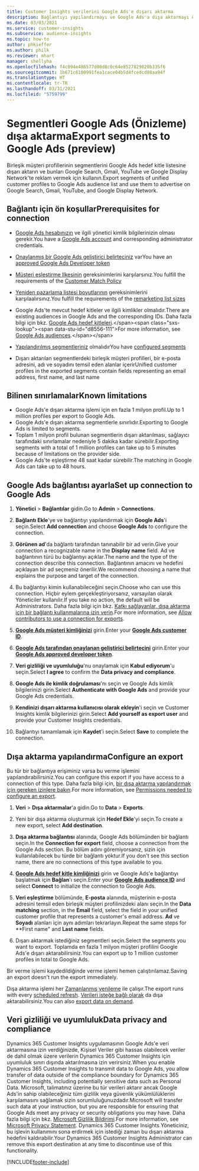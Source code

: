 ```yaml
---
title: Customer Insights verilerini Google Ads'e dışarı aktarma
description: Bağlantıyı yapılandırmayı ve Google Ads'a dışa aktarmayı öğrenin.
ms.date: 03/03/2021
ms.service: customer-insights
ms.subservice: audience-insights
ms.topic: how-to
author: phkieffer
ms.author: philk
ms.reviewer: mhart
manager: shellyha
ms.openlocfilehash: f4c094e486577d00d8c0c64e8527829820b335f6
ms.sourcegitcommit: 1b671c6100991fea1cace04b5d4fcedcd88aa94f
ms.translationtype: HT
ms.contentlocale: tr-TR
ms.lasthandoff: 03/31/2021
ms.locfileid: "5759799"
---
```

# <a name="export-segments-to-google-ads-preview"></a><span data-ttu-id="d8556-103">Segmentleri Google Ads (Önizleme) dışa aktarma</span><span class="sxs-lookup"><span data-stu-id="d8556-103">Export segments to Google Ads (preview)</span></span>

<span data-ttu-id="d8556-104">Birleşik müşteri profillerinin segmentlerini Google Ads hedef kitle listesine dışarı aktarın ve bunları Google Search, Gmail, YouTube ve Google Display Network'te reklam vermek için kullanın.</span><span class="sxs-lookup"><span data-stu-id="d8556-104">Export segments of unified customer profiles to Google Ads audience list and use them to advertise on Google Search, Gmail, YouTube, and Google Display Network.</span></span> 

## <a name="prerequisites-for-connection"></a><span data-ttu-id="d8556-105">Bağlantı için ön koşullar</span><span class="sxs-lookup"><span data-stu-id="d8556-105">Prerequisites for connection</span></span>

-   <span data-ttu-id="d8556-106">[Google Ads hesabınızın](https://ads.google.com/) ve ilgili yönetici kimlik bilgilerinizin olması gerekir.</span><span class="sxs-lookup"><span data-stu-id="d8556-106">You have a [Google Ads account](https://ads.google.com/) and corresponding administrator credentials.</span></span>
-   <span data-ttu-id="d8556-107">[Onaylanmış bir Google Ads geliştirici belirteciniz](https://developers.google.com/google-ads/api/docs/first-call/dev-token) var</span><span class="sxs-lookup"><span data-stu-id="d8556-107">You have an [approved Google Ads Developer token](https://developers.google.com/google-ads/api/docs/first-call/dev-token)</span></span> 
-   <span data-ttu-id="d8556-108">[Müşteri eşleştirme Ilkesinin](https://support.google.com/adspolicy/answer/6299717) gereksinimlerini karşılarsınız.</span><span class="sxs-lookup"><span data-stu-id="d8556-108">You fulfill the requirements of the [Customer Match Policy](https://support.google.com/adspolicy/answer/6299717)</span></span>
-   <span data-ttu-id="d8556-109">[Yeniden pazarlama listesi boyutlarının](https://support.google.com/google-ads/answer/7558048) gereksinimlerini karşılaalırsınız.</span><span class="sxs-lookup"><span data-stu-id="d8556-109">You fulfill the requirements of the [remarketing list sizes](https://support.google.com/google-ads/answer/7558048)</span></span> 

-   <span data-ttu-id="d8556-110">Google Ads'te mevcut hedef kitleler ve ilgili kimlikler olmalıdır.</span><span class="sxs-lookup"><span data-stu-id="d8556-110">There are existing audiences in Google Ads and the corresponding IDs.</span></span> <span data-ttu-id="d8556-111">Daha fazla bilgi için bkz. [Google Ads hedef kitleleri](https://support.google.com/google-ads/answer/7558048?hl=en#:~:text=Audience%20lists%20is%20a%20section,Display%20Network%20through%20remarketing%20campaigns.).</span><span class="sxs-lookup"><span data-stu-id="d8556-111">For more information, see [Google Ads audiences](https://support.google.com/google-ads/answer/7558048?hl=en#:~:text=Audience%20lists%20is%20a%20section,Display%20Network%20through%20remarketing%20campaigns.).</span></span>
-   <span data-ttu-id="d8556-112">[Yapılandırılmış segmentleriniz](segments.md) olmalıdır</span><span class="sxs-lookup"><span data-stu-id="d8556-112">You have [configured segments](segments.md)</span></span>
-   <span data-ttu-id="d8556-113">Dışarı aktarılan segmentlerdeki birleşik müşteri profilleri, bir e-posta adresini, adı ve soyadını temsil eden alanlar içerir</span><span class="sxs-lookup"><span data-stu-id="d8556-113">Unified customer profiles in the exported segments contain fields representing an email address, first name, and last name</span></span>

## <a name="known-limitations"></a><span data-ttu-id="d8556-114">Bilinen sınırlamalar</span><span class="sxs-lookup"><span data-stu-id="d8556-114">Known limitations</span></span>

- <span data-ttu-id="d8556-115">Google Ads'e dışarı aktarma işlemi için en fazla 1 milyon profil.</span><span class="sxs-lookup"><span data-stu-id="d8556-115">Up to 1 million profiles per export to Google Ads.</span></span>
- <span data-ttu-id="d8556-116">Google Ads'e dışarı aktarma segmentlerle sınırlıdır.</span><span class="sxs-lookup"><span data-stu-id="d8556-116">Exporting to Google Ads is limited to segments.</span></span>
- <span data-ttu-id="d8556-117">Toplam 1 milyon profil bulunan segmentlerin dışarı aktarılması, sağlayıcı tarafındaki sınırlamalar nedeniyle 5 dakika kadar sürebilir.</span><span class="sxs-lookup"><span data-stu-id="d8556-117">Exporting segments with a total of 1 million profiles can take up to 5 minutes because of limitations on the provider side.</span></span> 
- <span data-ttu-id="d8556-118">Google Ads'te eşleştirme 48 saat kadar sürebilir.</span><span class="sxs-lookup"><span data-stu-id="d8556-118">The matching in Google Ads can take up to 48 hours.</span></span>

## <a name="set-up-connection-to-google-ads"></a><span data-ttu-id="d8556-119">Google Ads bağlantısı ayarla</span><span class="sxs-lookup"><span data-stu-id="d8556-119">Set up connection to Google Ads</span></span>

1. <span data-ttu-id="d8556-120">**Yönetici** > **Bağlantılar** gidin.</span><span class="sxs-lookup"><span data-stu-id="d8556-120">Go to **Admin** > **Connections**.</span></span>

1. <span data-ttu-id="d8556-121">**Bağlantı Ekle**'ye ve bağlantıyı yapılandırmak için **Google Ads**'i seçin.</span><span class="sxs-lookup"><span data-stu-id="d8556-121">Select **Add connection** and choose **Google Ads** to configure the connection.</span></span>

1. <span data-ttu-id="d8556-122">**Görünen ad**'da bağlantı tarafından tanınabilir bir ad verin.</span><span class="sxs-lookup"><span data-stu-id="d8556-122">Give your connection a recognizable name in the **Display name** field.</span></span> <span data-ttu-id="d8556-123">Ad ve bağlantının türü bu bağlantıyı açıklar.</span><span class="sxs-lookup"><span data-stu-id="d8556-123">The name and the type of the connection describe this connection.</span></span> <span data-ttu-id="d8556-124">Bağlantının amacını ve hedefini açıklayan bir ad seçmeniz önerilir.</span><span class="sxs-lookup"><span data-stu-id="d8556-124">We recommend choosing a name that explains the purpose and target of the connection.</span></span>

1. <span data-ttu-id="d8556-125">Bu bağlantıyı kimin kullanabileceğini seçin.</span><span class="sxs-lookup"><span data-stu-id="d8556-125">Choose who can use this connection.</span></span> <span data-ttu-id="d8556-126">Hiçbir eylem gerçekleştiriyorsanız, varsayılan olarak Yöneticiler kullanılır.</span><span class="sxs-lookup"><span data-stu-id="d8556-126">If you take no action, the default will be Administrators.</span></span> <span data-ttu-id="d8556-127">Daha fazla bilgi için bkz. [Katkı sağlayanlar, dışa aktarma için bir bağlantı kullanmalarına izin verin](connections.md#allow-contributors-to-use-a-connection-for-exports).</span><span class="sxs-lookup"><span data-stu-id="d8556-127">For more information, see [Allow contributors to use a connection for exports](connections.md#allow-contributors-to-use-a-connection-for-exports).</span></span>

1. <span data-ttu-id="d8556-128">**[Google Ads müşteri kimliğinizi](https://support.google.com/google-ads/answer/1704344)** girin.</span><span class="sxs-lookup"><span data-stu-id="d8556-128">Enter your **[Google Ads customer ID](https://support.google.com/google-ads/answer/1704344)**.</span></span>

1. <span data-ttu-id="d8556-129">**[Google Ads tarafından onaylanan geliştirici belirtecini](https://developers.google.com/google-ads/api/docs/first-call/dev-token)** girin.</span><span class="sxs-lookup"><span data-stu-id="d8556-129">Enter your **[Google Ads approved developer token](https://developers.google.com/google-ads/api/docs/first-call/dev-token)**.</span></span>

1. <span data-ttu-id="d8556-130">**Veri gizliliği ve uyumluluğu**'nu onaylamak için **Kabul ediyorum**'u seçin.</span><span class="sxs-lookup"><span data-stu-id="d8556-130">Select **I agree** to confirm the **Data privacy and compliance**.</span></span>

1. <span data-ttu-id="d8556-131">**Google Ads ile kimlik doğrulaması**'nı seçin ve Google Ads kimlik bilgilerinizi girin.</span><span class="sxs-lookup"><span data-stu-id="d8556-131">Select **Authenticate with Google Ads** and provide your Google Ads credentials.</span></span>

1. <span data-ttu-id="d8556-132">**Kendinizi dışarı aktarma kullanıcısı olarak ekleyin**'i seçin ve Customer Insights kimlik bilgilerinizi girin.</span><span class="sxs-lookup"><span data-stu-id="d8556-132">Select **Add yourself as export user** and provide your Customer Insights credentials.</span></span>

1. <span data-ttu-id="d8556-133">Bağlantıyı tamamlamak için **Kaydet**'i seçin.</span><span class="sxs-lookup"><span data-stu-id="d8556-133">Select **Save** to complete the connection.</span></span> 

## <a name="configure-an-export"></a><span data-ttu-id="d8556-134">Dışa aktarma yapılandırma</span><span class="sxs-lookup"><span data-stu-id="d8556-134">Configure an export</span></span>

<span data-ttu-id="d8556-135">Bu tür bir bağlantıya erişiminiz varsa bu verme işlemini yapılandırabilirsiniz.</span><span class="sxs-lookup"><span data-stu-id="d8556-135">You can configure this export if you have access to a connection of this type.</span></span> <span data-ttu-id="d8556-136">Daha fazla bilgi için, [bir dışa aktarma yapılandırmak için gereken izinlere bakın](export-destinations.md#set-up-a-new-export).</span><span class="sxs-lookup"><span data-stu-id="d8556-136">For more information, see [Permissions needed to configure an export](export-destinations.md#set-up-a-new-export).</span></span>

1. <span data-ttu-id="d8556-137">**Veri** > **Dışa aktarmalar**'a gidin.</span><span class="sxs-lookup"><span data-stu-id="d8556-137">Go to **Data** > **Exports**.</span></span>

1. <span data-ttu-id="d8556-138">Yeni bir dışa aktarma oluşturmak için **Hedef Ekle**'yi seçin.</span><span class="sxs-lookup"><span data-stu-id="d8556-138">To create a new export, select **Add destination**.</span></span>

1. <span data-ttu-id="d8556-139">**Dışa aktarma bağlantısı** alanında, Google Ads bölümünden bir bağlantı seçin.</span><span class="sxs-lookup"><span data-stu-id="d8556-139">In the **Connection for export** field, choose a connection from the Google Ads section.</span></span> <span data-ttu-id="d8556-140">Bu bölüm adını göremiyorsanız, sizin için kullanılabilecek bu türde bir bağlantı yoktur.</span><span class="sxs-lookup"><span data-stu-id="d8556-140">If you don't see this section name, there are no connections of this type available to you.</span></span>

1. <span data-ttu-id="d8556-141">**[Google Ads hedef kitle kimliğinizi](https://support.google.com/google-ads/answer/7558048?hl=en#:~:text=Audience%20lists%20is%20a%20section,Display%20Network%20through%20remarketing%20campaigns.)** girin ve Google Ads'e bağlantıyı başlatmak için **Bağlan**'ı seçin.</span><span class="sxs-lookup"><span data-stu-id="d8556-141">Enter your **[Google Ads audience ID](https://support.google.com/google-ads/answer/7558048?hl=en#:~:text=Audience%20lists%20is%20a%20section,Display%20Network%20through%20remarketing%20campaigns.)** and select **Connect** to initialize the connection to Google Ads.</span></span>

1. <span data-ttu-id="d8556-142">**Veri eşleştirme** bölümünde, **E-posta** alanında, müşterinin e-posta adresini temsil eden birleşik müşteri profilinizdeki alanı seçin.</span><span class="sxs-lookup"><span data-stu-id="d8556-142">In the **Data matching** section, in the **Email** field, select the field in your unified customer profile that represents a customer's email address.</span></span> <span data-ttu-id="d8556-143">**Ad** ve **Soyadı** alanları için aynı adımları tekrarlayın.</span><span class="sxs-lookup"><span data-stu-id="d8556-143">Repeat the same steps for \*\*First name" and **Last name** fields.</span></span>

1. <span data-ttu-id="d8556-144">Dışarı aktarmak istediğiniz segmentleri seçin.</span><span class="sxs-lookup"><span data-stu-id="d8556-144">Select the segments you want to export.</span></span> <span data-ttu-id="d8556-145">Toplamda en fazla 1 milyon müşteri profilini Google Ads'e dışarı aktarabilirsiniz.</span><span class="sxs-lookup"><span data-stu-id="d8556-145">You can export up to 1 million customer profiles in total to Google Ads.</span></span>

<span data-ttu-id="d8556-146">Bir verme işlemi kaydedildiğinde verme işlemi hemen çalıştırılamaz.</span><span class="sxs-lookup"><span data-stu-id="d8556-146">Saving an export doesn't run the export immediately.</span></span>

<span data-ttu-id="d8556-147">Dışa aktarma işlemi her [Zamanlanmış yenileme](system.md#schedule-tab) ile çalışır.</span><span class="sxs-lookup"><span data-stu-id="d8556-147">The export runs with every [scheduled refresh](system.md#schedule-tab).</span></span> <span data-ttu-id="d8556-148">[Verileri isteğe bağlı olarak](export-destinations.md#run-exports-on-demand) da dışa aktarabilirsiniz.</span><span class="sxs-lookup"><span data-stu-id="d8556-148">You can also [export data on demand](export-destinations.md#run-exports-on-demand).</span></span> 

## <a name="data-privacy-and-compliance"></a><span data-ttu-id="d8556-149">Veri gizliliği ve uyumluluk</span><span class="sxs-lookup"><span data-stu-id="d8556-149">Data privacy and compliance</span></span>

<span data-ttu-id="d8556-150">Dynamics 365 Customer Insights uygulamasının Google Ads'e veri aktarmasına izin verdiğinizde, Kişisel Veriler gibi hassas olabilecek veriler de dahil olmak üzere verilerin Dynamics 365 Customer Insights için uyumluluk sınırı dışında aktarılmasına izin verirsiniz.</span><span class="sxs-lookup"><span data-stu-id="d8556-150">When you enable Dynamics 365 Customer Insights to transmit data to Google Ads, you allow transfer of data outside of the compliance boundary for Dynamics 365 Customer Insights, including potentially sensitive data such as Personal Data.</span></span> <span data-ttu-id="d8556-151">Microsoft, talimatınız üzerine bu tür verileri aktarır ancak Google Ads'in sahip olabileceğiniz tüm gizlilik veya güvenlik yükümlülüklerini karşılamasını sağlamak sizin sorumluluğunuzdadır.</span><span class="sxs-lookup"><span data-stu-id="d8556-151">Microsoft will transfer such data at your instruction, but you are responsible for ensuring that Google Ads meet any privacy or security obligations you may have.</span></span> <span data-ttu-id="d8556-152">Daha fazla bilgi için bkz. [Microsoft Gizlilik Bildirimi](https://go.microsoft.com/fwlink/?linkid=396732).</span><span class="sxs-lookup"><span data-stu-id="d8556-152">For more information, see [Microsoft Privacy Statement](https://go.microsoft.com/fwlink/?linkid=396732).</span></span>
<span data-ttu-id="d8556-153">Dynamics 365 Customer Insights Yöneticiniz, bu işlevin kullanımını sona erdirmek için istediği zaman bu dışarı aktarma hedefini kaldırabilir.</span><span class="sxs-lookup"><span data-stu-id="d8556-153">Your Dynamics 365 Customer Insights Administrator can remove this export destination at any time to discontinue use of this functionality.</span></span>


[!INCLUDE[footer-include](../includes/footer-banner.md)]
